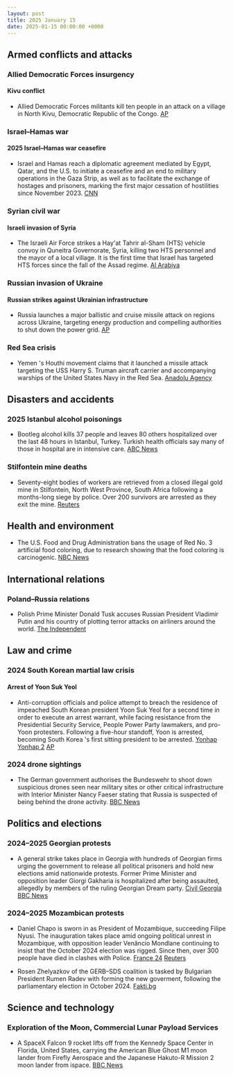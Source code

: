 ```yaml
---
layout: post
title: 2025 January 15
date: 2025-01-15 00:00:00 +0000
---
```


## Armed conflicts and attacks

### Allied Democratic Forces insurgency

#### Kivu conflict

- Allied Democratic Forces militants kill ten people in an attack on a village in North Kivu, Democratic Republic of the Congo. [AP](https://apnews.com/article/congo-islamic-rebel-attack-adf-kivu-makoko-faae44fe327d54ca619acd7c3fb30104)

### Israel–Hamas war

#### 2025 Israel–Hamas war ceasefire

- Israel and Hamas reach a diplomatic agreement mediated by Egypt, Qatar, and the U.S. to initiate a ceasefire and an end to military operations in the Gaza Strip, as well as to facilitate the exchange of hostages and prisoners, marking the first major cessation of hostilities since November 2023. [CNN](https://www.cnn.com/world/live-news/israel-hamas-gaza-ceasefire-hostages-01-15-24/index.html)

### Syrian civil war

#### Israeli invasion of Syria

- The Israeli Air Force strikes a Hay'at Tahrir al-Sham (HTS) vehicle convoy in Quneitra Governorate, Syria, killing two HTS personnel and the mayor of a local village. It is the first time that Israel has targeted HTS forces since the fall of the Assad regime. [Al Arabiya](https://english.alarabiya.net/News/middle-east/2025/01/15/first-israel-strike-on-new-syria-security-forces-kills-3-medical-source-monitor)

### Russian invasion of Ukraine

#### Russian strikes against Ukrainian infrastructure

- Russia launches a major ballistic and cruise missile attack on regions across Ukraine, targeting energy production and compelling authorities to shut down the power grid. [AP](https://apnews.com/article/russia-ukraine-war-massive-attack-power-cuts-2dc7a30e36c9eca3e874476374c21eba)

### Red Sea crisis

- Yemen 's Houthi movement claims that it launched a missile attack targeting the USS Harry S. Truman aircraft carrier and accompanying warships of the United States Navy in the Red Sea. [Anadolu Agency](https://www.aa.com.tr/en/middle-east/yemen-s-houthis-claim-missile-drone-attack-on-us-aircraft-carrier-in-red-sea/3451441)

## Disasters and accidents

### 2025 Istanbul alcohol poisonings

- Bootleg alcohol kills 37 people and leaves 80 others hospitalized over the last 48 hours in Istanbul, Turkey. Turkish health officials say many of those in hospital are in intensive care. [ABC News](https://abcnews.go.com/International/wireStory/bootleg-alcohol-claims-lives-30-people-istanbul-dozens-117746365)

### Stilfontein mine deaths

- Seventy-eight bodies of workers are retrieved from a closed illegal gold mine in Stilfontein, North West Province, South Africa following a months-long siege by police. Over 200 survivors are arrested as they exit the mine. [Reuters](https://www.reuters.com/world/africa/body-count-south-african-mine-rescue-operation-rises-60-2025-01-15/)

## Health and environment

- The U.S. Food and Drug Administration bans the usage of Red No. 3 artificial food coloring, due to research showing that the food coloring is carcinogenic. [NBC News](https://www.nbcnews.com/health/health-news/fda-bans-red-no-3-artificial-coloring-beverages-candy-rcna185479)

## International relations

### Poland–Russia relations

- Polish Prime Minister Donald Tusk accuses Russian President Vladimir Putin and his country of plotting terror attacks on airliners around the world. [The Independent](https://www.independent.co.uk/news/world/europe/ukraine-russia-war-live-putin-storm-shadow-missiles-b2679782.html)

## Law and crime

### 2024 South Korean martial law crisis

#### Arrest of Yoon Suk Yeol

- Anti-corruption officials and police attempt to breach the residence of impeached South Korean president Yoon Suk Yeol for a second time in order to execute an arrest warrant, while facing resistance from the Presidential Security Service, People Power Party lawmakers, and pro-Yoon protesters. Following a five-hour standoff, Yoon is arrested, becoming South Korea 's first sitting president to be arrested. [Yonhap](https://www.yna.co.kr/view/AKR20250115005200004?rec_id=1736900123005&site=recommendation_view) [Yonhap 2](https://www.yna.co.kr/view/AKR20250115069851001) [AP](https://apnews.com/article/south-korea-yoon-martial-law-detain-8dd7f03661be39729741de9a3b5d1714)

### 2024 drone sightings

- The German government authorises the Bundeswehr to shoot down suspicious drones seen near military sites or other critical infrastructure with Interior Minister Nancy Faeser stating that Russia is suspected of being behind the drone activity. [BBC News](https://www.bbc.com/news/articles/ce3l2v01y4wo)

## Politics and elections

### 2024–2025 Georgian protests

- A general strike takes place in Georgia with hundreds of Georgian firms urging the government to release all political prisoners and hold new elections amid nationwide protests. Former Prime Minister and opposition leader Giorgi Gakharia is hospitalized after being assaulted, allegedly by members of the ruling Georgian Dream party. [Civil Georgia](https://civil.ge/archives/652251) [BBC News](https://www.bbc.com/news/articles/cpql9v1r57vo)

### 2024–2025 Mozambican protests

- Daniel Chapo is sworn in as President of Mozambique, succeeding Filipe Nyusi. The inauguration takes place amid ongoing political unrest in Mozambique, with opposition leader Venâncio Mondlane continuing to insist that the October 2024 election was rigged. Since then, over 300 people have died in clashes with Police. [France 24](https://www.france24.com/en/africa/20250115-mozambique-inaugurates-president-elect-daniel-chapo-amid-deadly-unrest) [Reuters](https://www.reuters.com/world/africa/mozambique-president-sworn-post-election-protest-deaths-rise-2025-01-15/)

- Rosen Zhelyazkov of the GERB–SDS coalition is tasked by Bulgarian President Rumen Radev with forming the new goverment, following the parliamentary election in October 2024. [Fakti.bg](https://fakti.bg/en/bulgaria/941822-prezidentat-vrachi-parvia-mandat-na-gerb-sds)

## Science and technology

### Exploration of the Moon, Commercial Lunar Payload Services

- A SpaceX Falcon 9 rocket lifts off from the Kennedy Space Center in Florida, United States, carrying the American Blue Ghost M1 moon lander from Firefly Aerospace and the Japanese Hakuto-R Mission 2 moon lander from ispace. [BBC News](https://www.bbc.com/news/articles/cn8x5gm4k1xo)
